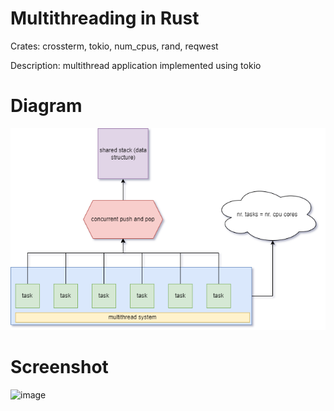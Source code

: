 # Multithreading in Rust
Crates: crossterm, tokio, num_cpus, rand, reqwest

Description: multithread application implemented using tokio


# Diagram
![multithread](multithread.png)


# Screenshot
![image](https://user-images.githubusercontent.com/6343630/229403907-5ca8ec47-a756-4f6a-8074-b4698ce4cb49.png)
